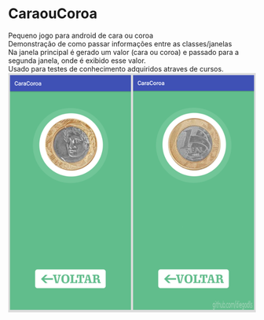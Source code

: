 # CaraouCoroa
Pequeno jogo para android de cara ou coroa  
Demonstração de como passar informações entre as classes/janelas  
Na janela principal é gerado um valor (cara ou coroa) e passado para a segunda janela, onde é exibido esse valor.  
Usado para testes de conhecimento adquiridos atraves de cursos.
![Exemplo](https://github.com/diegodls/CaraouCoroa/blob/master/cara_coroa_png.png)
